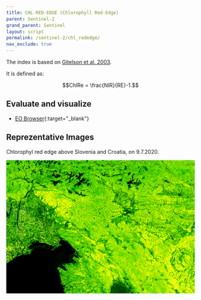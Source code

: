 ```yaml
---
title: CHL-RED-EDGE (Chlorophyll Red-Edge)
parent: Sentinel-2
grand_parent: Sentinel
layout: script
permalink: /sentinel-2/chl_rededge/
nav_exclude: true
---
```


The index is based on [Gitelson et al. 2003](https://doi.org/10.1078/0176-1617-00887).

It is defined as:

$$ChlRe = \frac{NIR}{RE}-1.$$  


## Evaluate and visualize
 - [EO Browser](https://sentinelshare.page.link/UzJr){:target="_blank"}   

## Reprezentative Images

Chlorophyl red edge above Slovenia and Croatia, on 9.7.2020. 

![rededge](fig/fig1.png)
